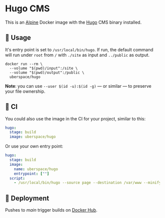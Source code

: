 # Hugo CMS

This is an [Alpine][] Docker image with the [Hugo][] CMS binary installed.

## :children_crossing: Usage

It's entry point is set to `/usr/local/bin/hugo`. If run, the default command
will run under `root` from `/` with `./site` as input and `../public` as output.

```shell
docker run --rm \
  --volume "$(pwd)/input":/site \
  --volume "$(pwd)/output":/public \
  uberspace/hugo
```

**Note**: you can use `--user $(id -u):$(id -g)` — or similar — to preserve your
file ownership.

## :construction_worker: CI

You could also use the image in the CI for your project, similar to this:

```yaml
hugo:
  stage: build
  image: uberspace/hugo
```

Or use your own entry point:

```yaml
hugo:
  stage: build
  image:
    name: uberspace/hugo
    entrypoint: [""]
  script:
    - /usr/local/bin/hugo --source page --destination /var/www --minify
```

## :rocket: Deployment

Pushes to _main_ trigger builds on [Docker Hub][].

[alpine]: https://hub.docker.com/_/alpine/
[docker hub]: https://hub.docker.com/r/uberspace/hugo
[hugo]: https://gohugo.io
